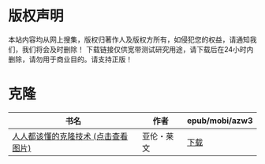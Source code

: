 # 版权声明

本站内容均从网上搜集，版权归著作人及版权方所有，如侵犯您的权益，请通知我们，我们将会及时删除！ 下载链接仅供宽带测试研究用途，请下载后在24小时内删除，请勿用于商业目的。请支持正版！

# 克隆

| 书名 | 作者 | epub/mobi/azw3 |
| --- | --- | --- |
| [人人都该懂的克隆技术 (点击查看图片)](https://www.dushupai.com/attachment/2024/06/07/7a1921a88d534790.jpg) | 亚伦・莱文 | [下载](https://url89.ctfile.com/f/31084289-1357035901-def398?p=8866) |
